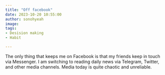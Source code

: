 ```yaml
---
title: "Off facebook"
date: 2023-10-20 10:55:00
author: sonohyeah
image: 
tags:
- Desision making
- Habit

---
```


The only thing that keeps me on Facebook is that my friends keep in touch via Messenger.
I am switching to reading daily news via Telegram, Twitter, and other media channels.
Media today is quite chaotic and unreliable.